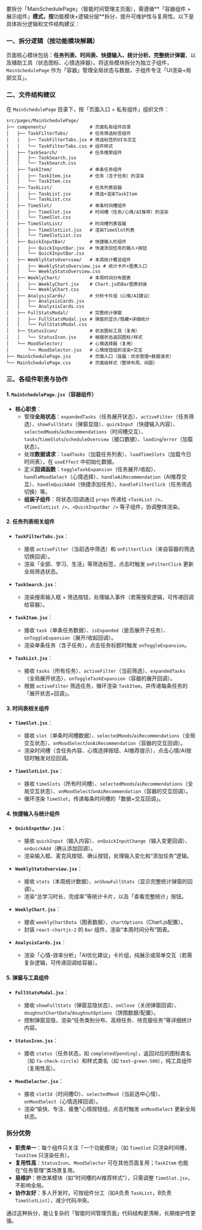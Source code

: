 要拆分「MainSchedulePage」（智能时间管理主页面），需遵循**「容器组件 + 展示组件」**模式，按**功能模块+逻辑分层**拆分，提升可维护性与复用性。以下是具体拆分逻辑和文件结构建议：


### 一、拆分逻辑（按功能模块解耦）
页面核心模块包括：**任务列表、时间表、快捷输入、统计分析、完整统计弹窗**，以及辅助工具（状态图标、心情选择器）。将这些模块拆分为独立子组件，`MainSchedulePage` 作为「容器」管理全局状态与数据，子组件专注「UI渲染+局部交互」。


### 二、文件结构建议
在 `MainSchedulePage` 目录下，按「页面入口 + 私有组件」组织文件：

```
src/pages/MainSchedulePage/
├── components/                # 页面私有组件目录
│   ├── TaskFilterTabs/        # 任务筛选标签组件
│   │   ├── TaskFilterTabs.jsx # 筛选标签的UI与交互
│   │   └── TaskFilterTabs.css # 组件样式
│   ├── TaskSearch/            # 任务搜索组件
│   │   ├── TaskSearch.jsx
│   │   └── TaskSearch.css
│   ├── TaskItem/              # 单条任务组件
│   │   ├── TaskItem.jsx       # 任务（含子任务）的渲染
│   │   └── TaskItem.css
│   ├── TaskList/              # 任务列表容器
│   │   ├── TaskList.jsx       # 筛选+渲染TaskItem
│   │   └── TaskList.css
│   ├── TimeSlot/              # 单条时间槽组件
│   │   ├── TimeSlot.jsx       # 时间槽（任务/心情/AI推荐）的渲染
│   │   └── TimeSlot.css
│   ├── TimeSlotList/          # 时间槽列表容器
│   │   ├── TimeSlotList.jsx   # 渲染TimeSlot列表
│   │   └── TimeSlotList.css
│   ├── QuickInputBar/         # 快捷输入栏组件
│   │   ├── QuickInputBar.jsx  # 快速添加任务的输入+按钮
│   │   └── QuickInputBar.css
│   ├── WeeklyStatsOverview/   # 本周统计概览组件
│   │   ├── WeeklyStatsOverview.jsx # 统计卡片+图表入口
│   │   └── WeeklyStatsOverview.css
│   ├── WeeklyChart/           # 本周时间分布图表
│   │   ├── WeeklyChart.jsx    # Chart.js的Bar图表封装
│   │   └── WeeklyChart.css
│   ├── AnalysisCards/         # 分析卡片组（心情/AI建议）
│   │   ├── AnalysisCards.jsx
│   │   └── AnalysisCards.css
│   ├── FullStatsModal/        # 完整统计弹窗
│   │   ├── FullStatsModal.jsx # 弹窗的显示/隐藏+详细统计
│   │   └── FullStatsModal.css
│   ├── StatusIcon/            # 状态图标工具（复用）
│   │   └── StatusIcon.jsx     # 根据状态返回图标/样式
│   └── MoodSelector/          # 心情选择器（复用）
│       └── MoodSelector.jsx   # 心情按钮组的渲染+交互
├── MainSchedulePage.jsx       # 页面入口（容器：状态管理+数据请求）
└── MainSchedulePage.css       # 页面级样式（整体布局、间距）
```


### 三、各组件职责与协作
#### 1. `MainSchedulePage.jsx`（容器组件）
- **核心职责**：
  - 管理**全局状态**：`expandedTasks`（任务展开状态）、`activeFilter`（任务筛选）、`showFullStats`（弹窗显隐）、`quickInput`（快捷输入内容）、`selectedMoods`/`aiRecommendations`（时间槽交互）、`tasks`/`timeSlots`/`scheduleOverview`（接口数据）、`loading`/`error`（加载状态）。
  - 处理**数据请求**：`loadTasks`（加载任务列表）、`loadTimeSlots`（加载今日时间表），在 `useEffect` 中初始化数据。
  - 定义**回调函数**：`toggleTaskExpansion`（任务展开/收起）、`handleMoodSelect`（心情选择）、`handleAiRecommendation`（AI推荐交互）、`handleQuickAdd`（快捷添加任务）、`handleFilterClick`（任务筛选切换）等。
  - **组装子组件**：将状态/回调通过 `props` 传递给 `<TaskList />`、`<TimeSlotList />`、`<QuickInputBar />` 等子组件，协调整体渲染。


#### 2. 任务列表相关组件
- **`TaskFilterTabs.jsx`**：
  - 接收 `activeFilter`（当前选中筛选）和 `onFilterClick`（来自容器的筛选切换回调）。
  - 渲染「全部、学习、生活」等筛选标签，点击时触发 `onFilterClick` 更新全局筛选状态。

- **`TaskSearch.jsx`**：
  - 渲染搜索输入框 + 筛选按钮，处理输入事件（若需搜索逻辑，可传递回调给容器）。

- **`TaskItem.jsx`**：
  - 接收 `task`（单条任务数据）、`isExpanded`（是否展开子任务）、`onToggleExpansion`（展开/收起回调）。
  - 渲染单条任务（含子任务），点击任务标题时触发 `onToggleExpansion`。

- **`TaskList.jsx`**：
  - 接收 `tasks`（所有任务）、`activeFilter`（当前筛选）、`expandedTasks`（全局展开状态）、`onToggleTaskExpansion`（容器的展开回调）。
  - 根据 `activeFilter` 筛选任务，循环渲染 `TaskItem`，并传递每条任务的「展开状态+回调」。


#### 3. 时间表相关组件
- **`TimeSlot.jsx`**：
  - 接收 `slot`（单条时间槽数据）、`selectedMoods`/`aiRecommendations`（全局交互状态）、`onMoodSelect`/`onAiRecommendation`（容器的交互回调）。
  - 渲染时间槽（含任务内容、心情选择按钮、AI推荐提示），点击心情/AI按钮时触发对应回调。

- **`TimeSlotList.jsx`**：
  - 接收 `timeSlots`（所有时间槽）、`selectedMoods`/`aiRecommendations`（全局交互状态）、`onMoodSelect`/`onAiRecommendation`（容器的交互回调）。
  - 循环渲染 `TimeSlot`，传递每条时间槽的「数据+交互回调」。


#### 4. 快捷输入与统计组件
- **`QuickInputBar.jsx`**：
  - 接收 `quickInput`（输入内容）、`onQuickInputChange`（输入变更回调）、`onQuickAdd`（确认添加回调）。
  - 渲染输入框、麦克风按钮、确认按钮，处理输入变化和“添加任务”逻辑。

- **`WeeklyStatsOverview.jsx`**：
  - 接收 `stats`（本周统计数据）、`onShowFullStats`（显示完整统计弹窗的回调）。
  - 渲染“总学习时长、完成率”等统计卡片，以及「查看完整统计」按钮。

- **`WeeklyChart.jsx`**：
  - 接收 `weeklyChartData`（图表数据）、`chartOptions`（Chart.js配置）。
  - 封装 `react-chartjs-2` 的 `Bar` 组件，渲染“本周时间分布”图表。

- **`AnalysisCards.jsx`**：
  - 渲染「心情-效率分析」「AI优化建议」卡片组，纯展示或简单交互（若需复杂逻辑，可传递回调给容器）。


#### 5. 弹窗与工具组件
- **`FullStatsModal.jsx`**：
  - 接收 `showFullStats`（弹窗显隐状态）、`onClose`（关闭弹窗回调）、`doughnutChartData`/`doughnutOptions`（饼图数据/配置）。
  - 控制弹窗显隐，渲染“任务类别分布、高频任务、待克服任务”等详细统计内容。

- **`StatusIcon.jsx`**：
  - 接收 `status`（任务状态，如 `completed`/`pending`），返回对应的图标类名（如 `fa-check-circle`）和样式类名（如 `text-green-500`），纯工具组件（复用性高）。

- **`MoodSelector.jsx`**：
  - 接收 `slotId`（时间槽ID）、`selectedMood`（当前选中心情）、`onMoodSelect`（心情选择回调）。
  - 渲染“愉快、专注、疲惫”心情按钮组，点击时触发 `onMoodSelect` 更新全局状态。


### 拆分优势
- **职责单一**：每个组件只关注「一个功能模块」（如 `TimeSlot` 只渲染时间槽，`TaskItem` 只渲染任务）。
- **复用性高**：`StatusIcon`、`MoodSelector` 可在其他页面复用；`TaskItem` 也能在“任务管理”类场景复用。
- **易维护**：修改某模块（如“时间槽的AI推荐样式”），只需调整 `TimeSlot.jsx`，不影响全局。
- **协作友好**：多人开发时，可按组件分工（如A负责 `TaskList`，B负责 `TimeSlotList`），减少代码冲突。


通过这种拆分，能让复杂的「智能时间管理页面」代码结构更清晰，长期维护性更强。